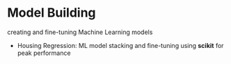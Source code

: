 # Model Building
creating and fine-tuning Machine Learning models

* Housing Regression: ML model stacking and fine-tuning using **scikit** for peak performance
